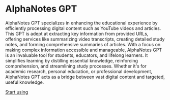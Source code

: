 # AlphaNotes GPT

AlphaNotes GPT specializes in enhancing the educational experience by efficiently processing digital content such as YouTube videos and articles. This GPT is adept at extracting key information from provided URLs, offering services like summarizing video transcripts, creating detailed study notes, and forming comprehensive summaries of articles. With a focus on making complex information accessible and manageable, AlphaNotes GPT is an invaluable tool for students, educators, and lifelong learners. It simplifies learning by distilling essential knowledge, reinforcing comprehension, and streamlining study processes. Whether it's for academic research, personal education, or professional development, AlphaNotes GPT acts as a bridge between vast digital content and targeted, useful knowledge.

[Start using](https://chat.openai.com/g/g-ZdfrSRAyo-alphanotes-gpt)